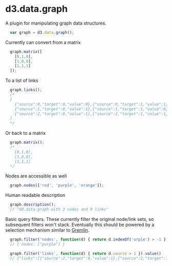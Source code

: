 # d3.data.graph

A plugin for manipulating graph data structures.

```js
  var graph = d3.data.graph();
```
Currently can convert from a matrix

```js
  graph.matrix([
    [0,1,0],
    [1,0,0],
    [1,1,1]
  ]);
```

To a list of links

```js
  graph.links();
  /*
  [
    {"source":0,"target":0,"value":0},{"source":0,"target":1,"value":1},{"source":0,"target":2,"value":0},
    {"source":1,"target":0,"value":1},{"source":1,"target":1,"value":0},{"source":1,"target":2,"value":0},
    {"source":2,"target":0,"value":1},{"source":2,"target":1,"value":1},{"source":2,"target":2,"value":1}
  ]
  */
```

Or back to a matrix

```js
  graph.matrix();
  /*
    [0,1,0],
    [1,0,0],
    [1,1,1]
  */
```

Nodes are accessible as well

```js
  graph.nodes(['red', 'purple', 'orange']);
```

Human readable description

```js
  graph.description();
  // "d3.data.graph with 3 nodes and 9 links"
```

Basic query filters. These currently filter the original node/link sets, so subsequent filters won't stack. Eventually this should be powered by a selection mechanism similar to [Gremlin](https://github.com/tinkerpop/gremlin/wiki/Basic-Graph-Traversals).

```js
  graph.filter('nodes', function(d) { return d.indexOf('urple') > -1 }).value();
  // { nodes: ["purple"] }

  graph.filter('links', function(d) { return d.source > 1 }).value()
  // {"links":[{"source":2,"target":0,"value":1},{"source":2,"target":1,"value":1},{"source":2,"target":2,"value":1}]}
```
